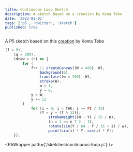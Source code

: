```yaml
---
title: Continuous Loop Sketch
description: A sketch based on a creation by Koma Tebe
date: '2023-01-01'
tags: ['p5', 'dwitter', 'sketch']
published: true
---
```


A P5 sketch based on this [creation](https://twitter.com/KomaTebe/status/1622885628152086528?s=20) by Koma Tebe

```javascript
(f = 0),
	(q = 200),
	(draw = (r) => {
		for (
			f++ || createCanvas((W = 400), W),
				background(0),
				translate((w = 200), W),
				stroke(W),
				n = 1,
				y = 0;
			y < W;
			y += 12
		)
			for (i = 0; i < TAU; i += PI / 16)
				(Y = y + (f % 12)),
					strokeWeight((W - Y) / 36 / n),
					(n = 1 == n ? 2 : 1),
					rotate(sin(Y / 64 - f / 16 + i) / w),
					point(sin(i) * Y, cos(i) * Y);
	});
```

<script>
	import P5Wrapper from '$lib/components/P5Wrapper.svelte';
</script>

<P5Wrapper path={'/sketches/continuous-loop.js'} />
